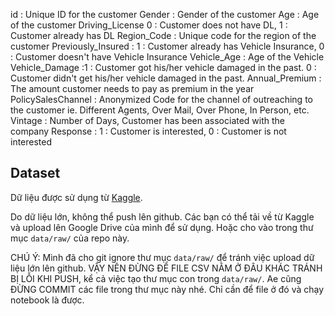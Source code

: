 id : Unique ID for the customer
Gender : Gender of the customer
Age : Age of the customer
Driving_License 0 : Customer does not have DL, 1 : Customer already has DL
Region_Code : Unique code for the region of the customer
Previously_Insured : 1 : Customer already has Vehicle Insurance, 0 : Customer doesn't have Vehicle Insurance
Vehicle_Age : Age of the Vehicle
Vehicle_Damage :1 : Customer got his/her vehicle damaged in the past. 0 : Customer didn't get his/her vehicle damaged in the past.
Annual_Premium : The amount customer needs to pay as premium in the year
PolicySalesChannel : Anonymized Code for the channel of outreaching to the customer ie. Different Agents, Over Mail, Over Phone, In Person, etc.
Vintage : Number of Days, Customer has been associated with the company
Response : 1 : Customer is interested, 0 : Customer is not interested


## Dataset
Dữ liệu được sử dụng từ [Kaggle](https://www.kaggle.com/competitions/qtdt-project-ii/data).

Do dữ liệu lớn, không thể push lên github. Các bạn có thể tải về từ Kaggle và upload lên Google Drive của mình để sử dụng. Hoặc cho vào trong thư mục `data/raw/` của repo này.

CHÚ Ý: Mình đã cho git ignore thư mục `data/raw/` để tránh việc upload dữ liệu lớn lên github. VẬY NÊN ĐỪNG ĐỂ FILE CSV NẰM Ở ĐÂU KHÁC TRÁNH BỊ LỖI KHI PUSH, kể cả việc tạo thư mục con trong `data/raw/`. Ae cũng ĐỪNG COMMIT các file trong thư mục này nhé. Chỉ cần để file ở đó và chạy notebook là được.